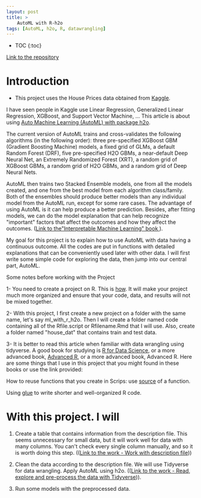 ```yaml
---
layout: post
title: >
    AutoML with R-h2o 
tags: [AutoML, h2o, R, datawrangling]
---
```


* TOC
{:toc}

[Link to the repository](https://tranktle.github.io/ml_with_r_h2o/)


# Introduction

- This project uses the House Prices data obtained from [Kaggle](https://www.kaggle.com/c/house-prices-advanced-regression-techniques).

I have seen people in Kaggle use Linear Regression, Generalized Linear Regression, XGBoost, and Support Vector Machine, ... This article is about using [Auto Machine Learning (AutoML) with package h2o](https://docs.h2o.ai/h2o/latest-stable/h2o-docs/automl.html).

The current version of AutoML trains and cross-validates the following algorithms (in the following order): three pre-specified XGBoost GBM (Gradient Boosting Machine) models, a fixed grid of GLMs, a default Random Forest (DRF), five pre-specified H2O GBMs, a near-default Deep Neural Net, an Extremely Randomized Forest (XRT), a random grid of XGBoost GBMs, a random grid of H2O GBMs, and a random grid of Deep Neural Nets.

AutoML then trains two Stacked Ensemble models, one from all the models created, and one from the best model from each algorithm class/family. Both of the ensembles should produce better models than any individual model from the AutoML run, except for some rare cases.
The advantage of using AutoML is it can help produce a better prediction. Besides, after fitting models, we can do the model explanation that can help recognize "important" factors that affect the outcomes and how they affect the outcomes. ([Link to the"Interpretable Machine Learning" book ](https://christophm.github.io/interpretable-ml-book/)).

My goal for this project is to explain how to use AutoML with data having a continuous outcome. All the codes are put in functions with detailed explanations that can be conveniently used later with other data. I will first write some simple code for exploring the data, then jump into our central part, AutoML.

Some notes before working with the Project

1- You need to create a project on R. This is [how](https://support.rstudio.com/hc/en-us/articles/200526207-Using-Projects). It will make your project much more organized and ensure that your code, data, and results will not be mixed together. 

2- With this project, I first create a new project on a folder with the same name, let's say ml_with_r_h2o. Then I will create a folder named code containing all of the Rfile.script or Rfilename.Rmd that I will use. Also, create a folder named "house_dat" that contains train and test data.

3- It is better to read this article when familiar with data wrangling using tidyverse. A good book for studying is  [R for Data Science](https://r4ds.had.co.nz/), or a more advanced book, [Advanced R](https://adv-r.hadley.nz/), or a more advanced book, Advanced R. Here are some things that I use in this project that you might found in these books or use the link provided:

How to reuse functions that you create in Scrips: use [source](https://www.rdocumentation.org/packages/base/versions/3.6.2/topics/source) of a function.

Using [glue](https://glue.tidyverse.org/) to write shorter and well-organized R code.

# With this project. I will

1. Create a table that contains information from the description file. This seems unnecessary for small data, but it will work well for data with many columns. You can't check every single column manually, and so it is worth doing this step. (([Link to the work - Work with description file](https://htmlpreview.github.io/?https://github.com/tranktle/ml_with_r_h2o/blob/main/ml_with_r_h2o/code/2_WorkWithDescriptionFile.html#2_Explain_the_two_functions_above)))

2. Clean the data according to the description file. We will use Tidyverse for data wrangling. Apply AutoML using h2o. (([Link to the work - Read, explore and pre-process the data with Tidyverse](https://htmlpreview.github.io/?https://github.com/tranktle/ml_with_r_h2o/blob/main/ml_with_r_h2o/code/1_Introduction_ReadAndExploreData.html))).

3. Run some models with the preprocessed data.











